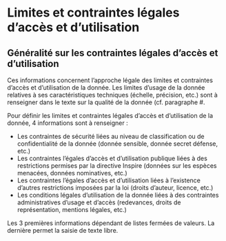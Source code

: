 <!-- Begin @dataUseLimitations.md -->

# Limites et contraintes légales d’accès et d’utilisation

## Généralité sur les contraintes légales d’accès et d’utilisation

Ces informations concernent l’approche légale des limites et contraintes d’accès et d’utilisation de la donnée. Les limites d’usage de la donnée relatives à ses caractéristiques techniques (échelle, précision, etc.) sont à renseigner dans le texte sur la qualité de la donnée (cf. paragraphe #.

Pour définir les limites et contraintes légales d’accès et d’utilisation de la donnée, 4 informations sont à renseigner :

- Les contraintes de sécurité liées au niveau de classification ou de confidentialité de la donnée (donnée sensible, donnée secret défense, etc.)
- Les contraintes l’égales d’accès et d’utilisation publique liées à des restrictions permises par la directive Inspire (données sur les espèces menacées, données nominatives, etc.)
- Les contraintes l’égales d’accès et d’utilisation liées à l’existence d’autres restrictions imposées par la loi (droits d’auteur, licence, etc.)
- Les conditions légales d’utilisation de la donnée liées à des contraintes administratives d’usage et d’accès (redevances, droits de représentation, mentions légales, etc.)

Les 3 premières informations dépendant de listes fermées de valeurs. La dernière permet la saisie de texte libre.

